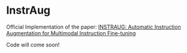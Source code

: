 # InstrAug
Official Implementation of the paper: [INSTRAUG: Automatic Instruction Augmentation for Multimodal Instruction Fine-tuning](https://arxiv.org/pdf/2402.14492.pdf)

Code will come soon!
